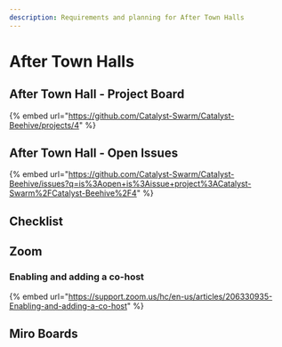 ```yaml
---
description: Requirements and planning for After Town Halls
---
```


# After Town Halls

## After Town Hall - Project Board

{% embed url="https://github.com/Catalyst-Swarm/Catalyst-Beehive/projects/4" %}

## After Town Hall - Open Issues

{% embed url="https://github.com/Catalyst-Swarm/Catalyst-Beehive/issues?q=is%3Aopen+is%3Aissue+project%3ACatalyst-Swarm%2FCatalyst-Beehive%2F4" %}

## Checklist



## Zoom

### Enabling and adding a co-host

{% embed url="https://support.zoom.us/hc/en-us/articles/206330935-Enabling-and-adding-a-co-host" %}





## Miro Boards

